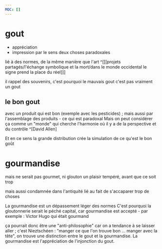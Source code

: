 ```yaml
---
MOC: []
---
```

# gout
- appréciation
- impression par le sens 
deux choses paradoxales

lié à des normes, de la même manière que l'art ^[[[projets partagés/l'échange symbolique et la mort/dans le monde occidental le signe prend la place du réel]]]

il rappel des souvenirs, c'est pourquoi le mauvais gout c'est pas vraiment un gout
## le bon gout
avec un produit qui est bon (exemple avec les pesticides) ; mais aussi par l'assemblage des produits - ce qui est paradoxal
Mais on peut considérer ça comme un "monde" qui cherche l'harmonie où il y a de la perspective et du contrôle ^[David Allen]

Et en ce sens la grande distribution crée la simulation de ce qu'est le bon goût
# gourmandise
mais ne serait pas gourmet, ni glouton
un plaisir tempéré, avant que ce soit trop

mais aussi condamnée dans l'antiquité
lié au fait de s'accaparer trop de choses

La gourmandise est un dépassement léger des normes
C'est pourquoi la gloutonnerie serait le péché capital, car gourmandise est accepté - par exemple : Victor Hugo qui était gourmand

ça pourrait donc être une "anti-philosophie" car on a tendance à se laisser aller ; c'est Nieztschéen : "manger ce que l'on trouve bon ... manger avec la tête", on trouve une distinction entre le gout et la gourmandise.
La gourmandise est l'appréciation de l'injonction du gout.